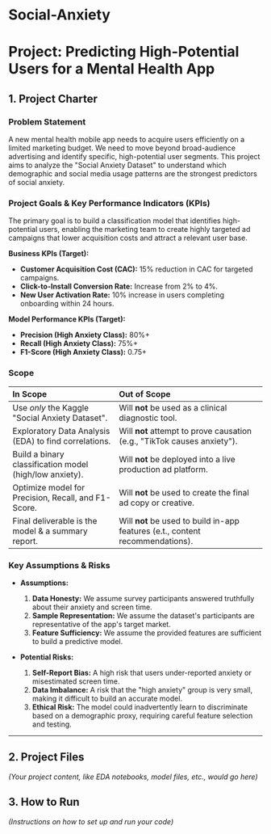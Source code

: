 # Social-Anxiety
# Project: Predicting High-Potential Users for a Mental Health App

## 1. Project Charter

### Problem Statement
A new mental health mobile app needs to acquire users efficiently on a limited marketing budget. We need to move beyond broad-audience advertising and identify specific, high-potential user segments. This project aims to analyze the "Social Anxiety Dataset" to understand which demographic and social media usage patterns are the strongest predictors of social anxiety.

### Project Goals & Key Performance Indicators (KPIs)
The primary goal is to build a classification model that identifies high-potential users, enabling the marketing team to create highly targeted ad campaigns that lower acquisition costs and attract a relevant user base.

**Business KPIs (Target):**
* **Customer Acquisition Cost (CAC):** 15% reduction in CAC for targeted campaigns.
* **Click-to-Install Conversion Rate:** Increase from 2% to 4%.
* **New User Activation Rate:** 10% increase in users completing onboarding within 24 hours.

**Model Performance KPIs (Target):**
* **Precision (High Anxiety Class):** 80%+
* **Recall (High Anxiety Class):** 75%+
* **F1-Score (High Anxiety Class):** 0.75+

### Scope

| In Scope | Out of Scope |
| :--- | :--- |
| Use *only* the Kaggle "Social Anxiety Dataset". | Will **not** be used as a clinical diagnostic tool. |
| Exploratory Data Analysis (EDA) to find correlations. | Will **not** attempt to prove causation (e.g., "TikTok causes anxiety"). |
| Build a binary classification model (high/low anxiety). | Will **not** be deployed into a live production ad platform. |
| Optimize model for Precision, Recall, and F1-Score. | Will **not** be used to create the final ad copy or creative. |
| Final deliverable is the model & a summary report. | Will **not** be used to build in-app features (e.t., content recommendations). |

### Key Assumptions & Risks

* **Assumptions:**
  1. **Data Honesty:** We assume survey participants answered truthfully about their anxiety and screen time.
  2. **Sample Representation:** We assume the dataset's participants are representative of the app's target market.
  3. **Feature Sufficiency:** We assume the provided features are sufficient to build a predictive model.

* **Potential Risks:**
  1. **Self-Report Bias:** A high risk that users under-reported anxiety or misestimated screen time.
  2. **Data Imbalance:** A risk that the "high anxiety" group is very small, making it difficult to build an accurate model.
  3. **Ethical Risk:** The model could inadvertently learn to discriminate based on a demographic proxy, requiring careful feature selection and testing.

---

## 2. Project Files
*(Your project content, like EDA notebooks, model files, etc., would go here)*

## 3. How to Run
*(Instructions on how to set up and run your code)*
